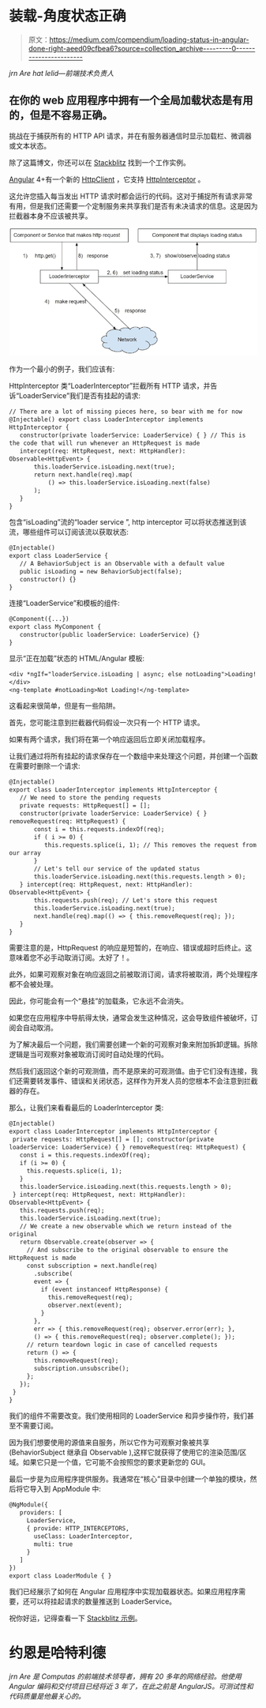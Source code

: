 # 装载-角度状态正确

> 原文：<https://medium.com/compendium/loading-status-in-angular-done-right-aeed09cfbea6?source=collection_archive---------0----------------------->

*jrn Are hat lelid—前端技术负责人*

## **在你的 web 应用程序中拥有一个全局加载状态是有用的，但是不容易正确。**

挑战在于捕获所有的 HTTP API 请求，并在有服务器通信时显示加载栏、微调器或文本状态。

除了这篇博文，你还可以在 [Stackblitz](https://stackblitz.com/edit/angular-o3my4y) 找到一个工作实例。

[Angular](https://angular.io/) 4+有一个新的 [HttpClient](https://angular.io/api/common/http/HttpClient) ，它支持 [HttpInterceptor](https://angular.io/api/common/http/HttpInterceptor) 。

这允许您插入每当发出 HTTP 请求时都会运行的代码。这对于捕捉所有请求非常有用，但是我们还需要一个定制服务来共享我们是否有未决请求的信息。这是因为拦截器本身不应该被共享。

![](img/f2aec408d5711a02e6a8f98556fd71b4.png)

作为一个最小的例子，我们应该有:

HttpInterceptor 类“LoaderInterceptor”拦截所有 HTTP 请求，并告诉“LoaderService”我们是否有挂起的请求:

```
// There are a lot of missing pieces here, so bear with me for now
@Injectable() export class LoaderInterceptor implements HttpInterceptor {
   constructor(private loaderService: LoaderService) { } // This is the code that will run whenever an HttpRequest is made
   intercept(req: HttpRequest, next: HttpHandler): Observable<HttpEvent> {
       this.loaderService.isLoading.next(true);
       return next.handle(req).map(
           () => this.loaderService.isLoading.next(false)
       );
   }
}
```

包含“isLoading”流的“loader service ”, http interceptor 可以将状态推送到该流，哪些组件可以订阅该流以获取状态:

```
@Injectable()
export class LoaderService {
   // A BehaviorSubject is an Observable with a default value
   public isLoading = new BehaviorSubject(false);
   constructor() {}
}
```

连接“LoaderService”和模板的组件:

```
@Component({...})
export class MyComponent {
   constructor(public loaderService: LoaderService) {}
}
```

显示“正在加载”状态的 HTML/Angular 模板:

```
<div *ngIf="loaderService.isLoading | async; else notLoading">Loading!</div>
<ng-template #notLoading>Not Loading!</ng-template>
```

这看起来很简单，但是有一些陷阱。

首先，您可能注意到拦截器代码假设一次只有一个 HTTP 请求。

如果有两个请求，我们将在第一个响应返回后立即关闭加载程序。

让我们通过将所有挂起的请求保存在一个数组中来处理这个问题，并创建一个函数在需要时删除一个请求:

```
@Injectable()
export class LoaderInterceptor implements HttpInterceptor {
   // We need to store the pending requests
   private requests: HttpRequest[] = [];
   constructor(private loaderService: LoaderService) { } removeRequest(req: HttpRequest) {
       const i = this.requests.indexOf(req);
       if ( i >= 0) {
          this.requests.splice(i, 1); // This removes the request from our array
       }
       // Let's tell our service of the updated status
       this.loaderService.isLoading.next(this.requests.length > 0);
   } intercept(req: HttpRequest, next: HttpHandler): Observable<HttpEvent> {
       this.requests.push(req); // Let's store this request
       this.loaderService.isLoading.next(true);
       next.handle(req).map(() => { this.removeRequest(req); });
   }
}
```

需要注意的是，HttpRequest 的响应是短暂的，在响应、错误或超时后终止。这意味着您不必手动取消订阅。太好了！。

此外，如果可观察对象在响应返回之前被取消订阅，请求将被取消，两个处理程序都不会被处理。

因此，你可能会有一个“悬挂”的加载条，它永远不会消失。

如果您在应用程序中导航得太快，通常会发生这种情况，这会导致组件被破坏，订阅会自动取消。

为了解决最后一个问题，我们需要创建一个新的可观察对象来附加拆卸逻辑。拆除逻辑是当可观察对象被取消订阅时自动处理的代码。

然后我们返回这个新的可观测值，而不是原来的可观测值。由于它们没有连接，我们还需要转发事件、错误和关闭状态，这样作为开发人员的您根本不会注意到拦截器的存在。

那么，让我们来看看最后的 LoaderInterceptor 类:

```
@Injectable()
export class LoaderInterceptor implements HttpInterceptor {
 private requests: HttpRequest[] = []; constructor(private loaderService: LoaderService) { } removeRequest(req: HttpRequest) {
   const i = this.requests.indexOf(req);
   if (i >= 0) {
     this.requests.splice(i, 1);
   }
   this.loaderService.isLoading.next(this.requests.length > 0);
 } intercept(req: HttpRequest, next: HttpHandler): Observable<HttpEvent> {
   this.requests.push(req);
   this.loaderService.isLoading.next(true);
   // We create a new observable which we return instead of the original
   return Observable.create(observer => {
     // And subscribe to the original observable to ensure the HttpRequest is made
     const subscription = next.handle(req)
       .subscribe(
       event => {
         if (event instanceof HttpResponse) {
           this.removeRequest(req);
           observer.next(event);
         }
       },
       err => { this.removeRequest(req); observer.error(err); },
       () => { this.removeRequest(req); observer.complete(); });
     // return teardown logic in case of cancelled requests
     return () => {
       this.removeRequest(req);
       subscription.unsubscribe();
     };
   });
 }
}
```

我们的组件不需要改变。我们使用相同的 LoaderService 和异步操作符，我们甚至不需要订阅。

因为我们想要使用的源值来自服务，所以它作为可观察对象被共享(BehaviorSubject 继承自 Observable ),这样它就获得了使用它的渲染范围/区域。如果它只是一个值，它可能不会按照您的要求更新您的 GUI。

最后一步是为应用程序提供服务。我通常在“核心”目录中创建一个单独的模块，然后将它导入到 AppModule 中:

```
@NgModule({
   providers: [
     LoaderService,
     { provide: HTTP_INTERCEPTORS,
       useClass: LoaderInterceptor,
       multi: true
     }
   ]
})
export class LoaderModule { }
```

我们已经展示了如何在 Angular 应用程序中实现加载器状态。如果应用程序需要，还可以将挂起请求的数量推送到 LoaderService。

祝你好运，记得查看一下 [Stackblitz 示例](https://stackblitz.com/edit/angular-o3my4y)。

# 约恩是哈特利德

*jrn Are 是 Computas 的前端技术领导者，拥有 20 多年的网络经验。他使用 Angular 编码和交付项目已经将近 3 年了，在此之前是 AngularJS。可测试性和代码质量是他最关心的。*